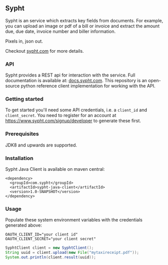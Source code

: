 ## Sypht

Sypht is an service which extracts key fields from documents. For example, you can upload an image or pdf of a bill or invoice and extract the amount due, due date, invoice number and biller information.

Pixels in, json out.

Checkout [sypht.com](https://sypht.com) for more details.

### API

Sypht provides a REST api for interaction with the service. Full documentation is available at: [docs.sypht.com](https://docs.sypht.com/).
This repository is an open-source python reference client implementation for working with the API.

### Getting started

To get started you'll need some API credentials, i.e. a `client_id` and `client_secret`.
You need to register for an account at https://www.sypht.com/signup/developer to generate these first.


### Prerequisites
JDK8 and upwards are supported.


### Installation
Sypht Java Client is available on maven central:

```
<dependency>
  <groupId>com.sypht</groupId>
  <artifactId>sypht-java-client</artifactId>
  <version>1.0-SNAPSHOT</version>
</dependency>
```

### Usage
Populate these system environment variables with the credentials generated above:

```
OAUTH_CLIENT_ID="your client id"
OAUTH_CLIENT_SECRET="your client secret"
```


```Java
SyphtClient client = new SyphtClient();
String uuid = client.upload(new File("mytaxireceipt.pdf"));
System.out.println(client.result(uuid));
```
